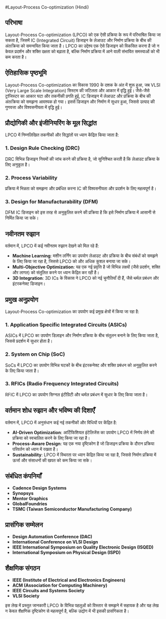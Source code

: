 #Layout-Process Co-optimization (Hindi)

## परिभाषा
Layout-Process Co-optimization (LPCO) को एक ऐसी प्रक्रिया के रूप में परिभाषित किया जा सकता है, जिसमें IC (Integrated Circuit) डिजाइन के लेआउट और निर्माण प्रक्रिया के बीच की अंतःक्रिया को समन्वयित किया जाता है। LPCO का उद्देश्य एक ऐसे डिजाइन को विकसित करना है जो न केवल प्रदर्शन और शक्ति दक्षता को बढ़ाता है, बल्कि निर्माण प्रक्रिया में आने वाली संभावित समस्याओं को भी कम करता है।

## ऐतिहासिक पृष्ठभूमि
Layout-Process Co-optimization का विकास 1990 के दशक के अंत में शुरू हुआ, जब VLSI (Very Large Scale Integration) सिस्टम की जटिलता और आकार में वृद्धि हुई। जैसे-जैसे ट्रांजिस्टर का आकार घटा और तकनीकी प्रगति हुई, IC डिजाइन में लेआउट और प्रक्रिया के बीच की अंतःक्रिया को समझना आवश्यक हो गया। इससे डिजाइन और निर्माण में सुधार हुआ, जिससे उत्पाद की गुणवत्ता और विश्वसनीयता में वृद्धि हुई।

## प्रौद्योगिकी और इंजीनियरिंग के मूल सिद्धांत
LPCO में निम्नलिखित तकनीकों और सिद्धांतों पर ध्यान केंद्रित किया जाता है:

### 1. Design Rule Checking (DRC)
DRC विभिन्न डिजाइन नियमों की जांच करने की प्रक्रिया है, जो सुनिश्चित करती है कि लेआउट प्रक्रिया के लिए अनुकूल है।

### 2. Process Variability
प्रक्रिया में भिन्नता को समझना और प्रबंधित करना IC की विश्वसनीयता और प्रदर्शन के लिए महत्वपूर्ण है।

### 3. Design for Manufacturability (DFM)
DFM IC डिजाइन को इस तरह से अनुकूलित करने की प्रक्रिया है कि इसे निर्माण प्रक्रिया में आसानी से निर्मित किया जा सके।

## नवीनतम रुझान
वर्तमान में, LPCO में कई नवीनतम रुझान देखने को मिल रहे हैं:

- **Machine Learning**: मशीन लर्निंग का उपयोग लेआउट और प्रक्रिया के बीच संबंधों को समझने के लिए किया जा रहा है, जिससे LPCO को और अधिक कुशल बनाया जा सके।
- **Multi-Objective Optimization**: यह एक नई प्रवृत्ति है जो विभिन्न लक्ष्यों (जैसे प्रदर्शन, शक्ति और लागत) को संतुलित करने पर ध्यान केंद्रित कर रही है।
- **3D Integration**: 3D ICs के विकास ने LPCO को नई चुनौतियाँ दी हैं, जैसे थर्मल प्रबंधन और इंटरकनेक्ट डिजाइन।

## प्रमुख अनुप्रयोग
Layout-Process Co-optimization का उपयोग कई प्रमुख क्षेत्रों में किया जा रहा है:

### 1. Application Specific Integrated Circuits (ASICs)
ASICs में LPCO का उपयोग डिज़ाइन और निर्माण प्रक्रिया के बीच संतुलन बनाने के लिए किया जाता है, जिससे प्रदर्शन में सुधार होता है।

### 2. System on Chip (SoC)
SoCs में LPCO का उपयोग विभिन्न घटकों के बीच इंटरकनेक्ट और शक्ति प्रबंधन को अनुकूलित करने के लिए किया जाता है।

### 3. RFICs (Radio Frequency Integrated Circuits)
RFIC में LPCO का उपयोग सिग्नल इंटीग्रिटी और थर्मल प्रबंधन में सुधार के लिए किया जाता है।

## वर्तमान शोध रुझान और भविष्य की दिशाएँ
वर्तमान में, LPCO में अनुसंधान कई नई तकनीकों और विधियों पर केंद्रित है:

- **AI-Driven Optimization**: आर्टिफिशियल इंटेलिजेंस का उपयोग LPCO में निर्णय लेने की प्रक्रिया को स्वचालित करने के लिए किया जा रहा है।
- **Process-Aware Design**: यह एक नया दृष्टिकोण है जो डिजाइन प्रक्रिया के दौरान प्रक्रिया परिवर्तन को ध्यान में रखता है।
- **Sustainability**: LPCO में स्थिरता पर ध्यान केंद्रित किया जा रहा है, जिससे निर्माण प्रक्रिया में ऊर्जा और संसाधनों की खपत को कम किया जा सके।

## संबंधित कंपनियाँ
- **Cadence Design Systems**
- **Synopsys**
- **Mentor Graphics**
- **GlobalFoundries**
- **TSMC (Taiwan Semiconductor Manufacturing Company)**

## प्रासंगिक सम्मेलन
- **Design Automation Conference (DAC)**
- **International Conference on VLSI Design**
- **IEEE International Symposium on Quality Electronic Design (ISQED)**
- **International Symposium on Physical Design (ISPD)**

## शैक्षणिक संगठन
- **IEEE (Institute of Electrical and Electronics Engineers)**
- **ACM (Association for Computing Machinery)**
- **IEEE Circuits and Systems Society**
- **VLSI Society**

इस लेख में प्रस्तुत जानकारी LPCO के विभिन्न पहलुओं को विस्तार से समझने में सहायक है और यह लेख न केवल शैक्षणिक दृष्टिकोण से महत्वपूर्ण है, बल्कि उद्योग में भी इसकी प्रासंगिकता है।